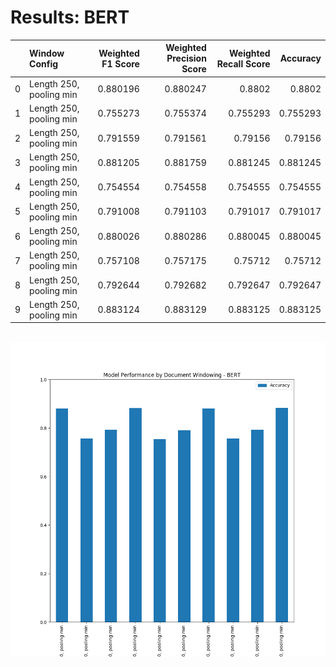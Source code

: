 # Results: BERT
|    | Window Config           |   Weighted F1 Score |   Weighted Precision Score |   Weighted Recall Score |   Accuracy |
|---:|:------------------------|--------------------:|---------------------------:|------------------------:|-----------:|
|  0 | Length 250, pooling min |            0.880196 |                   0.880247 |                0.8802   |   0.8802   |
|  1 | Length 250, pooling min |            0.755273 |                   0.755374 |                0.755293 |   0.755293 |
|  2 | Length 250, pooling min |            0.791559 |                   0.791561 |                0.79156  |   0.79156  |
|  3 | Length 250, pooling min |            0.881205 |                   0.881759 |                0.881245 |   0.881245 |
|  4 | Length 250, pooling min |            0.754554 |                   0.754558 |                0.754555 |   0.754555 |
|  5 | Length 250, pooling min |            0.791008 |                   0.791103 |                0.791017 |   0.791017 |
|  6 | Length 250, pooling min |            0.880026 |                   0.880286 |                0.880045 |   0.880045 |
|  7 | Length 250, pooling min |            0.757108 |                   0.757175 |                0.75712  |   0.75712  |
|  8 | Length 250, pooling min |            0.792644 |                   0.792682 |                0.792647 |   0.792647 |
|  9 | Length 250, pooling min |            0.883124 |                   0.883129 |                0.883125 |   0.883125 |

![Results](BERT/plot.png)
---
